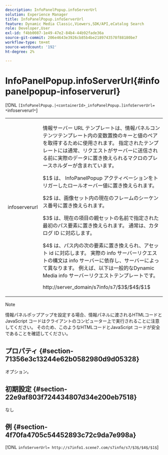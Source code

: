 ```yaml
---
description: InfoPanelPopup.infoServerUrl
solution: Experience Manager
title: InfoPanelPopup.infoServerUrl
feature: Dynamic Media Classic,Viewers,SDK/API,eCatalog Search
role: Developer,User
exl-id: f4bb0087-1e49-47e2-84b4-44b92fade36a
source-git-commit: 206e4643e3926cb85b4be2189743578f88180be7
workflow-type: tm+mt
source-wordcount: '192'
ht-degree: 2%

---
```


# InfoPanelPopup.infoServerUrl{#infopanelpopup-infoserverurl}

[!DNL `[InfoPanelPopup.|<containerId>_infoPanelPopup.]infoServerUrl= *`infoserverurl`*`]

<table id="table_9A6258D9B0DA4A29AA8A6C9BBCFE3662"> 
 <tbody> 
  <tr> 
   <td> <p> <span class="codeph"><span class="varname"> infoserverurl</span></span> </p> </td> 
   <td> <p>情報サーバー URL テンプレートは、情報パネルコンテンツテンプレート内の変数置換のキーと値のペアを取得するために使用されます。 指定されたテンプレートには通常、リクエストがサーバーに送信される前に実際のデータに置き換えられるマクロのプレースホルダーが含まれています。 </p> <p><span class="codeph"> $1$</span> は、<span class="codeph"> InfoPanelPopup</span> アクティベーションをトリガーしたロールオーバー値に置き換えられます。 </p> <p><span class="codeph"> $2$</span> は、画像セット内の現在のフレームのシーケンス番号に置き換えられます。 </p> <p><span class="codeph"> $3$</span> は、現在の項目の親セットの名前で指定された最初のパス要素に置き換えられます。 通常は、カタログ ID に対応します。 </p> <p><span class="codeph"> $4$</span> は、パス内の次の要素に置き換えられ、アセット id に対応します。 実際の info サーバーリクエストの構文は info サーバーに依存し、サーバーによって異なります。 例えば、以下は一般的なDynamic Media info サーバーリクエストテンプレートです。 </p> <p><span class="codeph"> http://server_domain/s7info/s7/$3$/$4$/$1$</span> </p> </td> 
  </tr> 
 </tbody> 
</table>

>[!NOTE]
>
>情報パネルポップアップを設定する場合、情報パネルに渡されるHTMLコードとJavaScript コードはクライアントのコンピューター上で実行されることに注意してください。 そのため、このようなHTMLコードとJavaScript コードが安全であることを確認してください。

## プロパティ {#section-71356e3c13244e62b0582980d9d05328}

オプション。

## 初期設定 {#section-22e9af803f724434807d34e200eb7518}

なし

## 例 {#section-4f70fa4705c54452893c72c9da7e998a}

[!DNL `infoServerUrl= http://s7info1.scene7.com/s7info/s7/$3$/$4$/$1$`]
